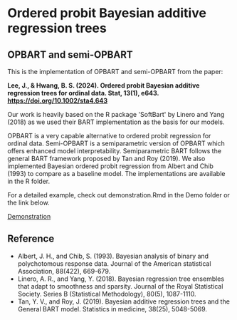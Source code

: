 # Ordered probit Bayesian additive regression trees


## OPBART and semi-OPBART

This is the implementation of OPBART and semi-OPBART from the paper: 

**Lee, J., & Hwang, B. S. (2024). Ordered probit Bayesian additive regression trees for ordinal data. Stat, 13(1), e643. https://doi.org/10.1002/sta4.643**

Our work is heavily based on the R package 'SoftBart' by Linero and Yang (2018) as we used their BART implementation as the basis for our models.

OPBART is a very capable alternative to ordered probit regression for ordinal data. Semi-OPBART is a semiparametric version of OPBART which offers enhanced model interpretability. Semiparametric BART follows the general BART framework proposed by Tan and Roy (2019). We also implemented Bayesian ordered probit regression from Albert and Chib (1993) to compare as a baseline model. The implementations are available in the R folder.

For a detailed example, check out demonstration.Rmd in the Demo folder or the link below.

[Demonstration](https://rawcdn.githack.com/jaeyonggy/OPBART/main/Demo/demonstration.nb.html)


## Reference

- Albert, J. H., and Chib, S. (1993). Bayesian analysis of binary and polychotomous response data. Journal of the American statistical Association, 88(422), 669-679.
- Linero, A. R., and Yang, Y. (2018). Bayesian regression tree ensembles that adapt to smoothness and sparsity. Journal of the Royal Statistical Society. Series B (Statistical Methodology), 80(5), 1087-1110.
- Tan, Y. V., and Roy, J. (2019). Bayesian additive regression trees and the General BART model. Statistics in medicine, 38(25), 5048-5069.


